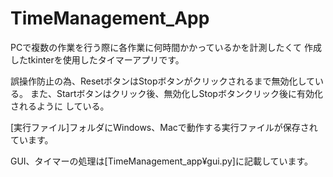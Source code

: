 # TimeManagement_App
PCで複数の作業を行う際に各作業に何時間かかっているかを計測したくて
作成したtkinterを使用したタイマーアプリです。

誤操作防止の為、ResetボタンはStopボタンがクリックされるまで無効化している。
また、Startボタンはクリック後、無効化しStopボタンクリック後に有効化されるように
している。

[実行ファイル]フォルダにWindows、Macで動作する実行ファイルが保存されています。

GUI、タイマーの処理は[TimeManagement_app¥gui.py]に記載しています。
